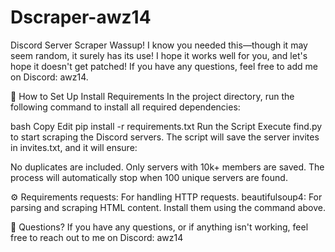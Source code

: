 # Dscraper-awz14
Discord Server Scraper
Wassup!
I know you needed this—though it may seem random, it surely has its use! I hope it works well for you, and let's hope it doesn't get patched! If you have any questions, feel free to add me on Discord: awz14.

🚀 How to Set Up
Install Requirements
In the project directory, run the following command to install all required dependencies:

bash
Copy
Edit
pip install -r requirements.txt
Run the Script
Execute find.py to start scraping the Discord servers. The script will save the server invites in invites.txt, and it will ensure:

No duplicates are included.
Only servers with 10k+ members are saved.
The process will automatically stop when 100 unique servers are found.

⚙️ Requirements
requests: For handling HTTP requests.
beautifulsoup4: For parsing and scraping HTML content.
Install them using the command above.

💬 Questions?
If you have any questions, or if anything isn't working, feel free to reach out to me on Discord:
awz14
